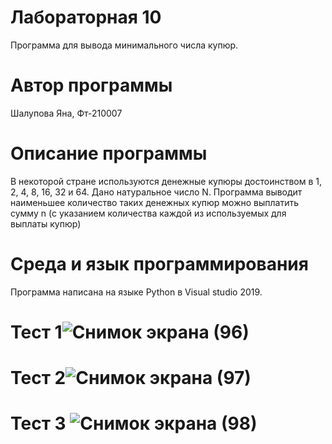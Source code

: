 # Лабораторная 10
Программа для вывода минимального числа купюр.
# Автор программы
Шалупова Яна, Фт-210007
# Описание программы
В некоторой стране используются денежные купюры достоинством в 1, 2, 4, 8, 16, 32 и 64. Дано натуральное число N. Программа выводит наименьшее количество таких денежных купюр можно выплатить сумму n (с указанием количества каждой из используемых для выплаты купюр)
# Среда и язык программирования
Программа написана на языке Python в Visual studio 2019.
# Тест 1![Снимок экрана (96)](https://user-images.githubusercontent.com/113615651/204594150-e350f73d-dcbe-4aad-94f8-382884a2f763.png)
# Тест 2![Снимок экрана (97)](https://user-images.githubusercontent.com/113615651/204594163-d7c7e563-0904-4e8b-b9fe-20b308085562.png)
# Тест 3 ![Снимок экрана (98)](https://user-images.githubusercontent.com/113615651/204594179-56c23fb4-4be4-4439-8183-fd42e11a0a74.png)
